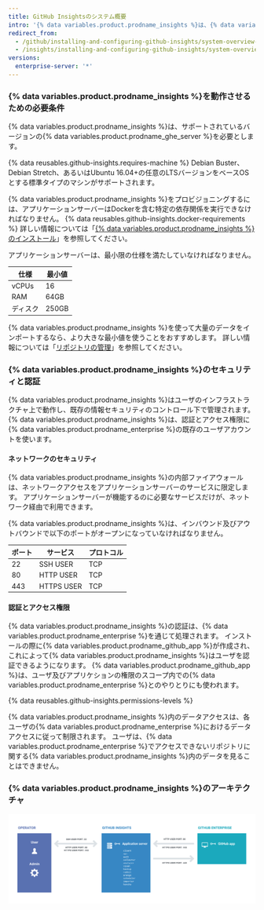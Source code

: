 ```yaml
---
title: GitHub Insightsのシステム概要
intro: '{% data variables.product.prodname_insights %}は、{% data variables.product.prodname_enterprise %}とインターフェースするスタンドアローンアプリケーションです。'
redirect_from:
  - /github/installing-and-configuring-github-insights/system-overview-for-github-insights
  - /insights/installing-and-configuring-github-insights/system-overview-for-github-insights
versions:
  enterprise-server: '*'
---
```

### {% data variables.product.prodname_insights %}を動作させるための必要条件

{% data variables.product.prodname_insights %}は、サポートされているバージョンの{% data variables.product.prodname_ghe_server %}を必要とします。

{% data reusables.github-insights.requires-machine %} Debian Buster、Debian Stretch、あるいはUbuntu 16.04+の任意のLTSバージョンをベースOSとする標準タイプのマシンがサポートされます。

{% data variables.product.prodname_insights %}をプロビジョニングするには、アプリケーションサーバーはDockerを含む特定の依存関係を実行できなければなりません。 {% data reusables.github-insights.docker-requirements %} 詳しい情報については「[{% data variables.product.prodname_insights %}のインストール](/insights/installing-and-configuring-github-insights/installing-github-insights#prerequisites)」を参照してください。

アプリケーションサーバーは、最小限の仕様を満たしていなければなりません。

| 仕様    | 最小値   |
| ----- | ----- |
| vCPUs | 16    |
| RAM   | 64GB  |
| ディスク  | 250GB |

{% data variables.product.prodname_insights %}を使って大量のデータをインポートするなら、より大きな最小値を使うことをおすすめします。 詳しい情報については「[リポジトリの管理](/github/installing-and-configuring-github-insights/managing-repositories#about-import-times)」を参照してください。

### {% data variables.product.prodname_insights %}のセキュリティと認証

{% data variables.product.prodname_insights %}はユーザのインフラストラクチャ上で動作し、既存の情報セキュリティのコントロール下で管理されます。 {% data variables.product.prodname_insights %}は、認証とアクセス権限に{% data variables.product.prodname_enterprise %}の既存のユーザアカウントを使います。

#### ネットワークのセキュリティ

{% data variables.product.prodname_insights %}の内部ファイアウォールは、ネットワークアクセスをアプリケーションサーバーのサービスに限定します。 アプリケーションサーバーが機能するのに必要なサービスだけが、ネットワーク経由で利用できます。

{% data variables.product.prodname_insights %}は、インバウンド及びアウトバウンドで以下のポートがオープンになっていなければなりません。

| ポート | サービス       | プロトコル |
| --- | ---------- | ----- |
| 22  | SSH USER   | TCP   |
| 80  | HTTP USER  | TCP   |
| 443 | HTTPS USER | TCP   |

#### 認証とアクセス権限

{% data variables.product.prodname_insights %}の認証は、{% data variables.product.prodname_enterprise %}を通じて処理されます。 インストールの際に{% data variables.product.prodname_github_app %}が作成され、これによって{% data variables.product.prodname_insights %}はユーザを認証できるようになります。 {% data variables.product.prodname_github_app %}は、ユーザ及びアプリケションの権限のスコープ内での{% data variables.product.prodname_enterprise %}とのやりとりにも使われます。

{% data reusables.github-insights.permissions-levels %}

{% data variables.product.prodname_insights %}内のデータアクセスは、各ユーザの{% data variables.product.prodname_enterprise %}におけるデータアクセスに従って制限されます。 ユーザは、{% data variables.product.prodname_enterprise %}でアクセスできないリポジトリに関する{% data variables.product.prodname_insights %}内のデータを見ることはできません。

### {% data variables.product.prodname_insights %}のアーキテクチャ

![システムアーキテクチャ](/assets/images/help/insights/github-isights-system-diagram.png)

